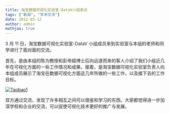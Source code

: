 ```yaml
---
title: 淘宝数据可视化实验室-DataV小组来访
tags: ["新闻", "学术交流"]
date: 2012-03-12
author: admin
mathjax: true
---
```


3 月 11 日，淘宝数据可视化实验室-DataV 小组成员来到实验室与本组的老师和同学进行了面对面的交流。

首先，是由本组的陈为教授和彭帝超博士后向远道而来的客人介绍了我们小组近几年在可视化方面的一些工作情况和成果。接着，是淘宝数据可视化实验室负责人向本组成员展示了淘宝在数据可视化方面这几年所做的一些工作，以及接下去的工作目标。

[![Taobao1](http://www.cad.zju.edu.cn/home/vagwiki/wordpress/wp-content/uploads/2012/06/Taobao1.jpg)](http://www.cad.zju.edu.cn/home/vagwiki/wordpress/wp-content/uploads/2012/06/Taobao1.jpg)

双方通过交流，发现了许多相互之间可以借鉴和学习的东西。大家都觉得进一步加深学校和企业的交流，可以促使可视化技术更好的推广与发展。
